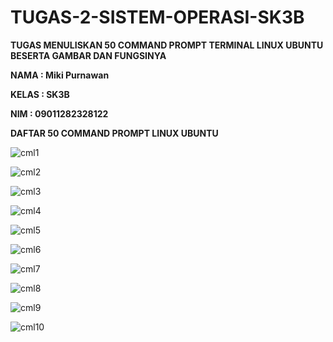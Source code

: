 # TUGAS-2-SISTEM-OPERASI-SK3B

**TUGAS MENULISKAN 50 COMMAND PROMPT TERMINAL LINUX UBUNTU BESERTA GAMBAR DAN FUNGSINYA**

**NAMA : Miki Purnawan**

**KELAS : SK3B**

**NIM : 09011282328122**

**DAFTAR 50 COMMAND PROMPT LINUX UBUNTU**

![cml1](https://github.com/user-attachments/assets/c11347de-1b71-4142-9d26-10874e3839a9)

![cml2](https://github.com/user-attachments/assets/ab8b9e1d-c592-4a71-bccf-e23259cbdb34)

![cml3](https://github.com/user-attachments/assets/4ca2a405-fb93-4ac3-a792-9b72e9ba3cc3)

![cml4](https://github.com/user-attachments/assets/20091962-08d0-41c5-9bba-3588e515d885)

![cml5](https://github.com/user-attachments/assets/1aff85b7-123e-4b64-a96f-70a5133ca6d5)

![cml6](https://github.com/user-attachments/assets/92d7532b-d7f7-4909-a39b-36c52f25abb9)

![cml7](https://github.com/user-attachments/assets/1a165b3a-457b-44cb-9cc5-56e44ad1d9fd)

![cml8](https://github.com/user-attachments/assets/87467492-c918-4938-a30d-fe4e941ee7a0)

![cml9](https://github.com/user-attachments/assets/ff41cfd5-afe7-4756-9848-8d95ce157872)

![cml10](https://github.com/user-attachments/assets/19f000e6-adcf-44b2-8795-4ef04aed8441)


